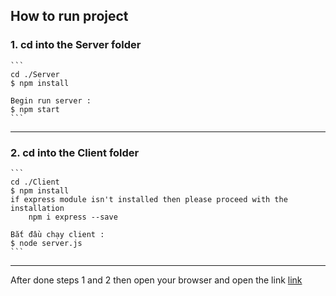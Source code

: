 ## How to run project

### 1. cd into the Server folder 
    ```
    cd ./Server
    $ npm install

    Begin run server :
    $ npm start
    ```
---
### 2. cd into the Client folder 
    ```
    cd ./Client
    $ npm install
    if express module isn't installed then please proceed with the installation
        npm i express --save

    Bắt đầu chạy client :
    $ node server.js
    ```
---
After done steps 1 and 2 then open your browser and open the link [link](http://localhost:3000/homepage.html)
